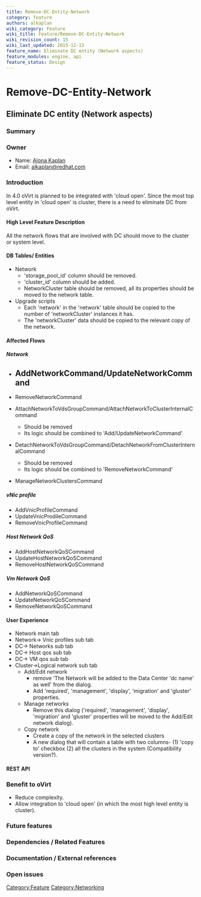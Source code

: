 ```yaml
---
title: Remove-DC-Entity-Network
category: feature
authors: alkaplan
wiki_category: Feature
wiki_title: Feature/Remove-DC-Entity-Network
wiki_revision_count: 15
wiki_last_updated: 2015-12-13
feature_name: Eliminate DC entity (Network aspects)
feature_modules: engine, api
feature_status: Design
---
```


# Remove-DC-Entity-Network

## Eliminate DC entity (Network aspects)

### Summary

### Owner

*   Name: [ Alona Kaplan](User:alkaplan)
*   Email: <alkaplan@redhat.com>

### Introduction

In 4.0 oVirt is planned to be integrated with 'cloud open'. Since the most top level entity in 'cloud open' is cluster, there is a need to eliminate DC from oVirt.

#### High Level Feature Description

All the network flows that are involved with DC should move to the cluster or system level.

#### DB Tables/ Entities

*   Network
    -   'storage_pool_id' column should be removed.
    -   'cluster_id' column should be added.
    -   NetworkCluster table should be removed, all its properties should be moved to the network table.
*   Upgrade scripts
    -   Each 'network' in the 'network' table should be copied to the number of 'networkCluster' instances it has.
    -   The 'networkCluster' data should be copied to the relevant copy of the network.

#### Affected Flows

##### Network

*   AddNetworkCommand/UpdateNetworkCommand
    -   

*   RemoveNetworkCommand
*   AttachNetworkToVdsGroupCommand/AttachNetworkToClusterInternalCommand
    -   Should be removed
    -   Its logic should be combined to 'Add/UpdateNetworkCommand'
*   DetachNetworkToVdsGroupCommand/DetachNetworkFromClusterInternalCommand
    -   Should be removed
    -   Its logic should be combined to 'RemoveNetworkCommand'
*   ManageNetworkClustersCommand

##### vNic profile

*   AddVnicProfileCommand
*   UpdateVnicProdileCommand
*   RemoveVnicProfileCommand

##### Host Network QoS

*   AddHostNetworkQoSCommand
*   UpdateHostNetworkQoSCommand
*   RemoveHostNetworkQoSCommand

##### Vm Network QoS

*   AddNetworkQoSCommand
*   UpdateNetworkQoSCommand
*   RemoveNetworkQoSCommand

#### User Experience

*   Network main tab
*   Network-> Vnic profiles sub tab
*   DC-> Networks sub tab
*   DC-> Host qos sub tab
*   DC-> VM qos sub tab
*   Cluster->Logical network sub tab
    -   Add/Edit network
        -   remove 'The Network will be added to the Data Center 'dc name' as well' from the dialog.
        -   Add 'required', 'management', 'display', 'migration' and 'gluster' properties.
    -   Manage networks
        -   Remove this dialog ('required', 'management', 'display', 'migration' and 'gluster' properties will be moved to the Add/Edit network dialog).
    -   Copy network
        -   Create a copy of the network in the selected clusters
        -   A new dialog that will contain a table with two columns- (1) 'copy to' checkbox (2) all the clusters in the system (Compatibility version?).

#### REST API

### Benefit to oVirt

*   Reduce complexity.
*   Allow integration to 'cloud open' (in which the most high level entity is cluster).

### Future features

### Dependencies / Related Features

### Documentation / External references

### Open issues

<Category:Feature> <Category:Networking>
